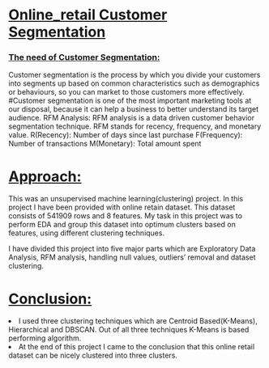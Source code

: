 <h1><u> Online_retail Customer Segmentation</u></h1>
<u><h3>The need of Customer Segmentation:</u></h3>
Customer segmentation is the process by which you divide your customers into segments up based on common characteristics such as demographics or behaviours, so you can market to those customers more effectively.
#Customer segmentation is one of the most important marketing tools at our disposal, because it can help a business to better understand its target audience.


</h1></u>RFM Analysis:</h1></u>
RFM analysis is a data driven customer behavior segmentation technique. RFM stands for recency, frequency, and monetary value.
R(Recency): Number of days since last purchase
F(Frequency): Number of transactions
M(Monetary): Total amount spent 

<h1><u>Approach:</h1></u>
This was an unsupervised machine learning(clustering) project. In this project I have been provided with online retain dataset. This dataset consists of 541909 rows and 8 features. My task in this project was to perform EDA and group this dataset into optimum clusters based on features, using different clustering techniques.

I have divided this project into five major parts which are Exploratory Data Analysis, RFM analysis, handling null values, outliers’ removal and dataset clustering.


<h1><u>Conclusion:</h1></u>
<li>I used three clustering techniques which are Centroid Based(K-Means), Hierarchical and DBSCAN. Out of all three techniques K-Means is based performing algorithm.</li>
<li>At the end of this project I came to the conclusion that this online retail dataset can be nicely clustered into three clusters.</li>

